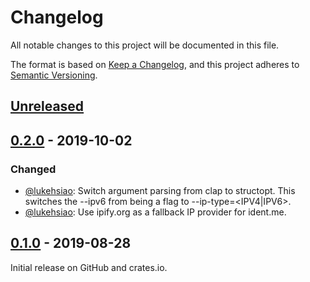 # Changelog
All notable changes to this project will be documented in this file.

The format is based on [Keep a Changelog](https://keepachangelog.com/en/1.0.0/),
and this project adheres to [Semantic Versioning](https://semver.org/spec/v2.0.0.html).

## [Unreleased]

## [0.2.0] - 2019-10-02
### Changed
- [@lukehsiao][lh]: Switch argument parsing from clap to structopt. This
  switches the --ipv6 from being a flag to --ip-type=<IPV4|IPV6>.
- [@lukehsiao][lh]: Use ipify.org as a fallback IP provider for ident.me.

## [0.1.0] - 2019-08-28
Initial release on GitHub and crates.io.


[lh]: https://github.com/lukehsiao

[Unreleased]: https://github.com/lukehsiao/netlify-ddns-rs/compare/v0.2.0...master
[0.2.0]: https://github.com/lukehsiao/netlify-ddns-rs/compare/v0.1.0...v0.2.0
[0.1.0]: https://github.com/lukehsiao/netlify-ddns-rs/releases/tag/v0.1.0
